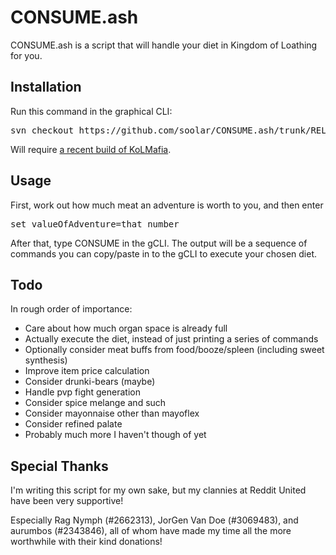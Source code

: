 # CONSUME.ash

CONSUME.ash is a script that will handle your diet in Kingdom of Loathing for you.

## Installation

Run this command in the graphical CLI:
<pre>
svn checkout https://github.com/soolar/CONSUME.ash/trunk/RELEASE/
</pre>
Will require [a recent build of KoLMafia](http://builds.kolmafia.us/job/Kolmafia/lastSuccessfulBuild/).

## Usage

First, work out how much meat an adventure is worth to you, and then enter
<pre>
set valueOfAdventure=that number
</pre>
After that, type CONSUME in the gCLI. The output will be a sequence of commands you can copy/paste in to the gCLI to execute your chosen diet.

## Todo

In rough order of importance:
* Care about how much organ space is already full
* Actually execute the diet, instead of just printing a series of commands
* Optionally consider meat buffs from food/booze/spleen (including sweet synthesis)
* Improve item price calculation
* Consider drunki-bears (maybe)
* Handle pvp fight generation
* Consider spice melange and such
* Consider mayonnaise other than mayoflex
* Consider refined palate
* Probably much more I haven't though of yet

## Special Thanks

I'm writing this script for my own sake, but my clannies at Reddit United have been very supportive!

Especially Rag Nymph (#2662313), JorGen Van Doe (#3069483), and aurumbos (#2343846), all of whom have 
made my time all the more worthwhile with their kind donations!
